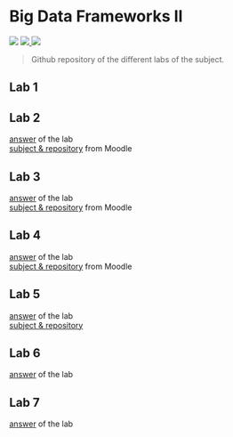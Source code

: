# Big Data Frameworks II

<img src="https://img.shields.io/static/v1?label=Project&message=School%20Project&color=green">
<a href="https://www.myefrei.fr/moodle/course/view.php?id=7106">
  <img src="https://img.shields.io/static/v1?label=Subject&message=Big%20Data%20Frameworks%20II&color=green">
</a>
<img src="https://img.shields.io/static/v1?label=Years&message=2020-2021&color=red">

> Github repository of the different labs of the subject.

## Lab 1

## Lab 2
[answer](lab-2) of the lab  
[subject & repository](https://www.myefrei.fr/moodle/mod/assign/view.php?id=37827) from Moodle
## Lab 3
[answer](lab-3) of the lab  
[subject & repository](https://www.myefrei.fr/moodle/mod/assign/view.php?id=38586) from Moodle
## Lab 4
[answer](https://github.com/c-drault/hadoop-examples-mapreduce) of the lab  
[subject & repository](https://www.myefrei.fr/moodle/mod/assign/view.php?id=38821) from Moodle
## Lab 5
[answer](lab-5) of the lab  
[subject & repository](https://www.myefrei.fr/moodle/mod/assign/view.php?id=40148)
## Lab 6
[answer](lab-6) of the lab  
## Lab 7
[answer](lab-7) of the lab  

